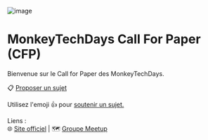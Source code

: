 ![image](http://www.monkeytechdays.com/img/logo/logo_line.png)

# MonkeyTechDays Call For Paper (CFP)

Bienvenue sur le Call for Paper des MonkeyTechDays.

📋 [Proposer un sujet](https://github.com/monkeytechdays/cfp/issues/new)

Utilisez l'emoji 👍 pour [soutenir un sujet.](https://github.com/monkeytechdays/cfp/issues)

Liens :  
🌐 [Site officiel](http://www.monkeytechdays.com/) | 🗺️ [Groupe Meetup](https://www.meetup.com/fr-FR/Monkey-Tech-Days/)
